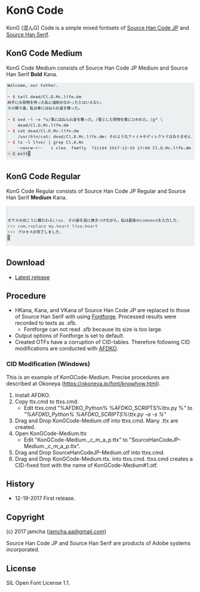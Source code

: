 # KonG Code

KonG (混んG) Code is a simple mixed fontsets of [Source Han Code JP](https://github.com/adobe-fonts/source-han-code-jp) and [Source Han Serif](https://github.com/adobe-fonts/source-han-serif). 

## KonG Code Medium

KonG Code Medium consists of Source Han Code JP Medium and Source Han Serif **Bold** Kana.

![KonG Code Medium](https://raw.githubusercontent.com/jamcha-aa/KonG/master/images/medium.png)

## KonG Code Regular

KonG Code Regular consists of Source Han Code JP Regular and Source Han Serif **Medium** Kana.

![KonG Code Regular](https://raw.githubusercontent.com/jamcha-aa/KonG/master/images/regular.png)

## Download

-   [Latest release](https://github.com/jamcha-aa/KonG/tree/master/release)

## Procedure

-   HKana, Kana, and VKana of Source Han Code JP are replaced to those of Source Han Serif with using [Fontforge](https://fontforge.github.io). Processed results were recorded to texts as .sfb.
    + Fontforge can not read .sfb because its size is too large.
-   Output options of Fontforge is set to default.
-   Created OTFs have a corruption of CID-tables. Therefore following CID modifications are conducted with [AFDKO](http://www.adobe.com/devnet/opentype/afdko.html).

### CID Modification (Windows)
This is an example of KonGCode-Medium. Precise procedures are described at Okoneya (<https://okoneya.jp/font/knowhow.html>).

1.  Install AFDKO.
2.  Copy ttx.cmd to ttxs.cmd.
    - Edit ttxs.cmd "\%AFDKO\_Python\% \%AFDKO\_SCRIPTS\%\\ttx.py \%*" to "\%AFDKO\_Python\% \%AFDKO\_SCRIPTS\%\\ttx.py -a -s \%*"
3.  Drag and Drop KonGCode-Medium.otf into ttxs.cmd. Many .ttx are created.
4.  Open KonGCode-Medium.ttx
    - Edit "KonGCode-Medium.\_c\_m\_a\_p.ttx" to "SourceHanCodeJP-Medium.\_c\_m\_a\_p.ttx".
5.  Drag and Drop SourceHanCodeJP-Medium.otf into ttxs.cmd.
6.  Drag and Drop KonGCode-Medium.ttx. into ttxs.cmd. ttxs.cmd creates a CID-fixed font with the name of KonGCode-Medium\#1.otf.

## History

-   12-19-2017 First release.

## Copyright

(c) 2017 jamcha (jamcha.aa@gmail.com)

Source Han Code JP and Source Han Serif are products of Adobe systems incorporated.

## License

SIL Open Font License 1.1.
